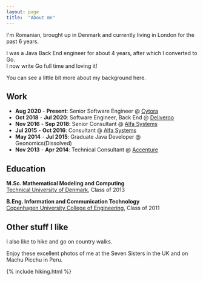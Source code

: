 ```yaml
---
layout: page
title:  "About me"
---
```


I'm Romanian, brought up in Denmark and currently living in London for the past 6 years.

I was a Java Back End engineer for about 4 years, after which I converted to Go. <br />
I now write Go full time and loving it!

You can see a little bit more about my background here.

## Work

- **Aug 2020** - **Present**: Senior Software Engineer @ [Cytora](https://cytora.com/)
- **Oct 2018** - **Jul 2020**: Software Engineer, Back End @ [Deliveroo](https://deliveroo.com/)
- **Nov 2016** - **Sep 2018**: Senior Consultant @ [Alfa Systems](https://alfasystems.com/)
- **Jul 2015** - **Oct 2016**: Consultant @ [Alfa Systems](https://alfasystems.com/)
- **May 2014** - **Jul 2015**: Graduate Java Developer @ Geonomics(Dissolved)
- **Nov 2013** - **Apr 2014**: Technical Consultant @ [Accenture](https://www.accenture.co)

## Education

**M.Sc. Mathematical Modeling and Computing** <br />
[Technical University of Denmark](https://www.dtu.dk/english), Class of 2013


**B.Eng. Information and Communication Technology** <br />
[Copenhagen University College of Engineering](https://www.diplom.dtu.dk/english), Class of 2011

## Other stuff I like

I also like to hike and go on country walks. 

Enjoy these excellent photos of me at the Seven Sisters in the UK and on Machu Picchu in Peru.

<div> {% include hiking.html %}</div>
